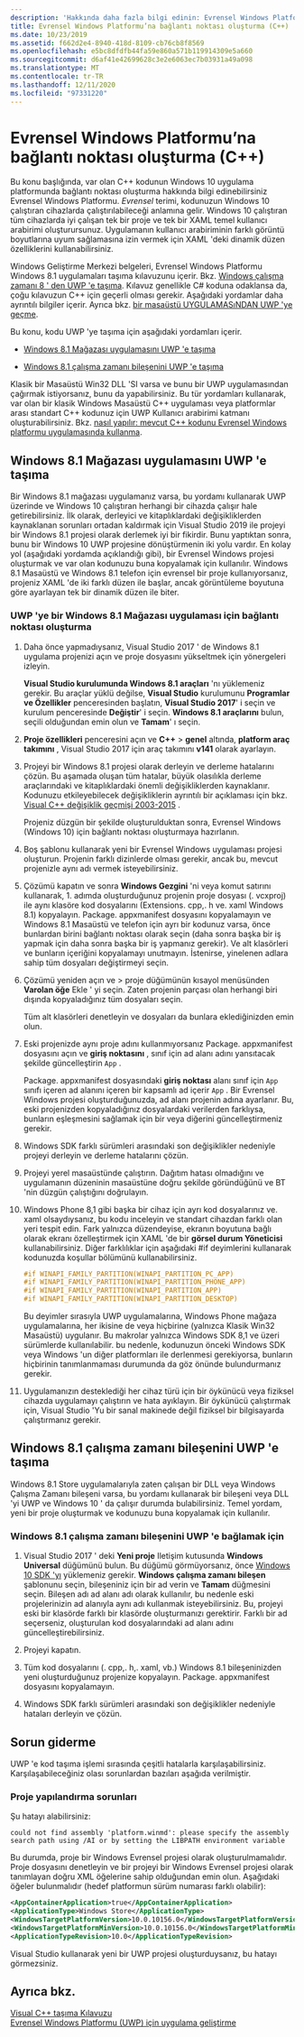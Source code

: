 ```yaml
---
description: 'Hakkında daha fazla bilgi edinin: Evrensel Windows Platformu taşıma (C++)'
title: Evrensel Windows Platformu’na bağlantı noktası oluşturma (C++)
ms.date: 10/23/2019
ms.assetid: f662d2e4-8940-418d-8109-cb76cb8f8569
ms.openlocfilehash: e5bc8dfdfb44fa59e860a571b119914309e5a660
ms.sourcegitcommit: d6af41e42699628c3e2e6063ec7b03931a49a098
ms.translationtype: MT
ms.contentlocale: tr-TR
ms.lasthandoff: 12/11/2020
ms.locfileid: "97331220"
---
```

# <a name="porting-to-the-universal-windows-platform-c"></a>Evrensel Windows Platformu’na bağlantı noktası oluşturma (C++)

Bu konu başlığında, var olan C++ kodunun Windows 10 uygulama platformunda bağlantı noktası oluşturma hakkında bilgi edinebilirsiniz Evrensel Windows Platformu. *Evrensel* terimi, kodunuzun Windows 10 çalıştıran cihazlarda çalıştırılabileceği anlamına gelir. Windows 10 çalıştıran tüm cihazlarda iyi çalışan tek bir proje ve tek bir XAML temel kullanıcı arabirimi oluşturursunuz. Uygulamanın kullanıcı arabiriminin farklı görüntü boyutlarına uyum sağlamasına izin vermek için XAML 'deki dinamik düzen özelliklerini kullanabilirsiniz.

Windows Geliştirme Merkezi belgeleri, Evrensel Windows Platformu Windows 8.1 uygulamaları taşıma kılavuzunu içerir. Bkz. [Windows çalışma zamanı 8 ' den UWP 'e taşıma](/windows/uwp/porting/w8x-to-uwp-root). Kılavuz genellikle C# koduna odaklansa da, çoğu kılavuzun C++ için geçerli olması gerekir. Aşağıdaki yordamlar daha ayrıntılı bilgiler içerir. Ayrıca bkz. [bir masaüstü UYGULAMASıNDAN UWP 'ye geçme](/windows/uwp/porting/desktop-to-uwp-migrate).

Bu konu, kodu UWP 'ye taşıma için aşağıdaki yordamları içerir.

- [Windows 8.1 Mağazası uygulamasını UWP 'e taşıma](#BK_81StoreApp)

- [Windows 8.1 çalışma zamanı bileşenini UWP 'e taşıma](#BK_81Component)

Klasik bir Masaüstü Win32 DLL 'SI varsa ve bunu bir UWP uygulamasından çağırmak istiyorsanız, bunu da yapabilirsiniz. Bu tür yordamları kullanarak, var olan bir klasik Windows Masaüstü C++ uygulaması veya platformlar arası standart C++ kodunuz için UWP Kullanıcı arabirimi katmanı oluşturabilirsiniz. Bkz. [nasıl yapılır: mevcut C++ kodunu Evrensel Windows platformu uygulamasında kullanma](../porting/how-to-use-existing-cpp-code-in-a-universal-windows-platform-app.md).

## <a name="porting-a-windows-81-store-app-to-the-uwp"></a><a name="BK_81StoreApp"></a> Windows 8.1 Mağazası uygulamasını UWP 'e taşıma

Bir Windows 8.1 mağazası uygulamanız varsa, bu yordamı kullanarak UWP üzerinde ve Windows 10 çalıştıran herhangi bir cihazda çalışır hale getirebilirsiniz.  İlk olarak, derleyici ve kitaplıklardaki değişikliklerden kaynaklanan sorunları ortadan kaldırmak için Visual Studio 2019 ile projeyi bir Windows 8.1 projesi olarak derlemek iyi bir fikirdir. Bunu yaptıktan sonra, bunu bir Windows 10 UWP projesine dönüştürmenin iki yolu vardır. En kolay yol (aşağıdaki yordamda açıklandığı gibi), bir Evrensel Windows projesi oluşturmak ve var olan kodunuzu buna kopyalamak için kullanılır. Windows 8.1 Masaüstü ve Windows 8.1 telefon için evrensel bir proje kullanıyorsanız, projeniz XAML 'de iki farklı düzen ile başlar, ancak görüntüleme boyutuna göre ayarlayan tek bir dinamik düzen ile biter.

### <a name="to-port-a-windows-81-store-app-to-the-uwp"></a>UWP 'ye bir Windows 8.1 Mağazası uygulaması için bağlantı noktası oluşturma

1. Daha önce yapmadıysanız, Visual Studio 2017 ' de Windows 8.1 uygulama projenizi açın ve proje dosyasını yükseltmek için yönergeleri izleyin.

   **Visual Studio kurulumunda Windows 8.1 araçları** 'nı yüklemeniz gerekir. Bu araçlar yüklü değilse, **Visual Studio** kurulumunu **Programlar ve Özellikler** penceresinden başlatın, **Visual Studio 2017**' i seçin ve kurulum penceresinde **Değiştir**' i seçin. **Windows 8.1 araçlarını** bulun, seçili olduğundan emin olun ve **Tamam**' ı seçin.

1. **Proje özellikleri** penceresini açın ve **C++**  >  **genel** altında, **platform araç takımını** , Visual Studio 2017 için araç takımını **v141** olarak ayarlayın.

1. Projeyi bir Windows 8.1 projesi olarak derleyin ve derleme hatalarını çözün. Bu aşamada oluşan tüm hatalar, büyük olasılıkla derleme araçlarındaki ve kitaplıklardaki önemli değişikliklerden kaynaklanır. Kodunuzu etkileyebilecek değişikliklerin ayrıntılı bir açıklaması için bkz. [Visual C++ değişiklik geçmişi 2003-2015](../porting/visual-cpp-change-history-2003-2015.md) .

   Projeniz düzgün bir şekilde oluşturulduktan sonra, Evrensel Windows (Windows 10) için bağlantı noktası oluşturmaya hazırlanın.

1. Boş şablonu kullanarak yeni bir Evrensel Windows uygulaması projesi oluşturun. Projenin farklı dizinlerde olması gerekir, ancak bu, mevcut projenizle aynı adı vermek isteyebilirsiniz.

1. Çözümü kapatın ve sonra **Windows Gezgini** 'ni veya komut satırını kullanarak, 1. adımda oluşturduğunuz projenin proje dosyası (. vcxproj) ile aynı klasöre kod dosyalarını (Extensions. cpp,. h ve. xaml Windows 8.1) kopyalayın. Package. appxmanifest dosyasını kopyalamayın ve Windows 8.1 Masaüstü ve telefon için ayrı bir kodunuz varsa, önce bunlardan birini bağlantı noktası olarak seçin (daha sonra başka bir iş yapmak için daha sonra başka bir iş yapmanız gerekir). Ve alt klasörleri ve bunların içeriğini kopyalamayı unutmayın. İstenirse, yinelenen adlara sahip tüm dosyaları değiştirmeyi seçin.

1. Çözümü yeniden açın ve   >  proje düğümünün kısayol menüsünden **Varolan öğe** Ekle ' yi seçin. Zaten projenin parçası olan herhangi biri dışında kopyaladığınız tüm dosyaları seçin.

   Tüm alt klasörleri denetleyin ve dosyaları da bunlara eklediğinizden emin olun.

1. Eski projenizde aynı proje adını kullanmıyorsanız Package. appxmanifest dosyasını açın ve **giriş noktasını** , sınıf için ad alanı adını yansıtacak şekilde güncelleştirin `App` .

   Package. appxmanifest dosyasındaki **giriş noktası** alanı sınıf için `App` sınıfı içeren ad alanını içeren bir kapsamlı ad içerir `App` . Bir Evrensel Windows projesi oluşturduğunuzda, ad alanı projenin adına ayarlanır. Bu, eski projenizden kopyaladığınız dosyalardaki verilerden farklıysa, bunların eşleşmesini sağlamak için bir veya diğerini güncelleştirmeniz gerekir.

1. Windows SDK farklı sürümleri arasındaki son değişiklikler nedeniyle projeyi derleyin ve derleme hatalarını çözün.

1. Projeyi yerel masaüstünde çalıştırın. Dağıtım hatası olmadığını ve uygulamanın düzeninin masaüstüne doğru şekilde göründüğünü ve BT 'nin düzgün çalıştığını doğrulayın.

1. Windows Phone 8,1 gibi başka bir cihaz için ayrı kod dosyalarınız ve. xaml olsaydıysanız, bu kodu inceleyin ve standart cihazdan farklı olan yeri tespit edin. Fark yalnızca düzendeyise, ekranın boyutuna bağlı olarak ekranı özelleştirmek için XAML 'de bir **görsel durum Yöneticisi** kullanabilirsiniz. Diğer farklılıklar için aşağıdaki #if deyimlerini kullanarak kodunuzda koşullar bölümünü kullanabilirsiniz.

    ```cpp
    #if WINAPI_FAMILY_PARTITION(WINAPI_PARTITION_PC_APP)
    #if WINAPI_FAMILY_PARTITION(WINAPI_PARTITION_PHONE_APP)
    #if WINAPI_FAMILY_PARTITION(WINAPI_PARTITION_APP)
    #if WINAPI_FAMILY_PARTITION(WINAPI_PARTITION_DESKTOP)
    ```

   Bu deyimler sırasıyla UWP uygulamalarına, Windows Phone mağaza uygulamalarına, her ikisine de veya hiçbirine (yalnızca Klasik Win32 Masaüstü) uygulanır. Bu makrolar yalnızca Windows SDK 8,1 ve üzeri sürümlerde kullanılabilir. bu nedenle, kodunuzun önceki Windows SDK veya Windows 'un diğer platformları ile derlenmesi gerekiyorsa, bunların hiçbirinin tanımlanmaması durumunda da göz önünde bulundurmanız gerekir.

1. Uygulamanızın desteklediği her cihaz türü için bir öykünücü veya fiziksel cihazda uygulamayı çalıştırın ve hata ayıklayın. Bir öykünücü çalıştırmak için, Visual Studio 'Yu bir sanal makinede değil fiziksel bir bilgisayarda çalıştırmanız gerekir.

## <a name="porting-a-windows-81-runtime-component-to-the-uwp"></a><a name="BK_81Component"></a> Windows 8.1 çalışma zamanı bileşenini UWP 'e taşıma

Windows 8.1 Store uygulamalarıyla zaten çalışan bir DLL veya Windows Çalışma Zamanı bileşeni varsa, bu yordamı kullanarak bir bileşeni veya DLL 'yi UWP ve Windows 10 ' da çalışır durumda bulabilirsiniz. Temel yordam, yeni bir proje oluşturmak ve kodunuzu buna kopyalamak için kullanılır.

### <a name="to-port-a-windows-81-runtime-component-to-the-uwp"></a>Windows 8.1 çalışma zamanı bileşenini UWP 'e bağlamak için

1. Visual Studio 2017 ' deki **Yeni proje** Iletişim kutusunda **Windows Universal** düğümünü bulun. Bu düğümü görmüyorsanız, önce [Windows 10 SDK 'yı](https://developer.microsoft.com/windows/downloads/windows-10-sdk) yüklemeniz gerekir. **Windows çalışma zamanı bileşen** şablonunu seçin, bileşeniniz için bir ad verin ve **Tamam** düğmesini seçin. Bileşen adı ad alanı adı olarak kullanılır, bu nedenle eski projelerinizin ad alanıyla aynı adı kullanmak isteyebilirsiniz. Bu, projeyi eski bir klasörde farklı bir klasörde oluşturmanızı gerektirir. Farklı bir ad seçerseniz, oluşturulan kod dosyalarındaki ad alanı adını güncelleştirebilirsiniz.

1. Projeyi kapatın.

1. Tüm kod dosyalarını (. cpp,. h,. xaml, vb.) Windows 8.1 bileşeninizden yeni oluşturduğunuz projenize kopyalayın. Package. appxmanifest dosyasını kopyalamayın.

1. Windows SDK farklı sürümleri arasındaki son değişiklikler nedeniyle hataları derleyin ve çözün.

## <a name="troubleshooting"></a>Sorun giderme

UWP 'e kod taşıma işlemi sırasında çeşitli hatalarla karşılaşabilirsiniz. Karşılaşabileceğiniz olası sorunlardan bazıları aşağıda verilmiştir.

### <a name="project-configuration-issues"></a>Proje yapılandırma sorunları

Şu hatayı alabilirsiniz:

```Output
could not find assembly 'platform.winmd': please specify the assembly search path using /AI or by setting the LIBPATH environment variable
```

Bu durumda, proje bir Windows Evrensel projesi olarak oluşturulmamalıdır. Proje dosyasını denetleyin ve bir projeyi bir Windows Evrensel projesi olarak tanımlayan doğru XML öğelerine sahip olduğundan emin olun. Aşağıdaki öğeler bulunmalıdır (hedef platformun sürüm numarası farklı olabilir):

```xml
<AppContainerApplication>true</AppContainerApplication>
<ApplicationType>Windows Store</ApplicationType>
<WindowsTargetPlatformVersion>10.0.10156.0</WindowsTargetPlatformVersion>
<WindowsTargetPlatformMinVersion>10.0.10156.0</WindowsTargetPlatformMinVersion>
<ApplicationTypeRevision>10.0</ApplicationTypeRevision>
```

Visual Studio kullanarak yeni bir UWP projesi oluşturduysanız, bu hatayı görmezsiniz.

## <a name="see-also"></a>Ayrıca bkz.

[Visual C++ taşıma Kılavuzu](../porting/porting-to-the-universal-windows-platform-cpp.md)<br/>
[Evrensel Windows Platformu (UWP) için uygulama geliştirme](/visualstudio/cross-platform/develop-apps-for-the-universal-windows-platform-uwp)

